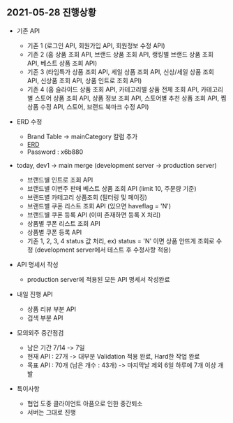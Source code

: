 ## 2021-05-28 진행상황

- 기존 API
    - 기존 1 (로그인 API, 회원가입 API, 회원정보 수정 API)
    - 기존 2 (홈 상품 조회 API, 브랜드 상품 조회 API, 랭킹별 브랜드 상품 조회 API, 베스트 상품 조회 API)
    - 기존 3 (타임특가 상품 조회 API, 세일 상품 조회 API, 신상/세일 상품 조회 API, 신상품 조회 API, 상품 인트로 조회 API)
    - 기존 4 (홈 슬라이드 상품 조회 API, 카테고리별 상품 전체 조회 API, 카테고리별 스토어 상품 조회 API, 상품 정보 조회 API, 스토어별 추천 상품 조회 API, 찜 상품 수정 API, 스토어, 브랜드 북마크 수정 API)

- ERD 수정
    - Brand Table -> mainCategory 칼럼 추가
    - [ERD](https://aquerytool.com:443/aquerymain/index/?rurl=fa883fa1-95f5-4a6d-b868-73dbf33f041b)
    - Password : x6b880

- today, dev1 -> main merge (development server -> production server)
    - 브랜드별 인트로 조회 API 
    - 브랜드별 이번주 판매 베스트 상품 조회 API (limit 10, 주문량 기준)
    - 브랜드별 카테고리 상품조회 (필터링 및 페이징)
    - 브랜드별 쿠폰 리스트 조회 API (있으면 haveflag = 'N')
    - 브랜드별 쿠폰 등록 API (이미 존재하면 등록 X 처리)
    - 상품별 쿠폰 리스트 조회 API
    - 상품별 쿠폰 등록 API 
    - 기존 1, 2, 3, 4 status 값 처리, ex) status = 'N' 이면 상품 안뜨게 조회로 수정 (development server에서 테스트 후 수정사항 적용)

- API 명세서 작성
    - production server에 적용된 모든 API 명세서 작성완료

- 내일 진행 API
    - 상품 리뷰 부분 API 
    - 검색 부분 API

- 모의외주 중간점검
    - 남은 기간 7/14 -> 7일 
    - 현재 API : 27개 -> 대부분 Validation 적용 완료, Hard한 작업 완료
    - 목표 API : 70개 (남은 개수 : 43개) -> 마지막날 제외 6일 하루에 7개 이상 개발

- 특이사항 
    - 협업 도중 클라이언트 아픔으로 인한 중간퇴소
    - 서버는 그대로 진행

